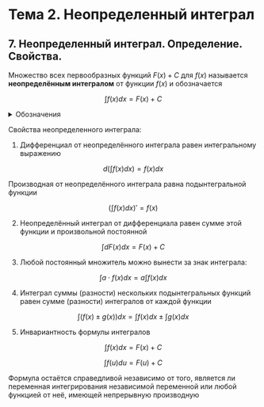 # Тема 2. Неопределенный интеграл

## 7. Неопределенный интеграл. Определение. Свойства.

Множество всех первообразных функций $F(x) + С$ для $f(x)$ называется **неопределённым интегралом** от функции $f(x)$ и обозначается

$$\int f(x) dx = F(x) + C$$

<details>
<summary>Обозначения</summary>

> $f(x)$ - подынтегральныая функция\
$f(x)dx$ - подынтегральное выражение\
$x$ - интегральная переменная\
$\int$ - знак неопределенного интеграла\
операция - интегрирование
</details>

Свойства неопределенного интеграла:
1. Дифференциал от неопределённого интеграла равен интегральному выражению

$$d(\int f(x) dx) = f(x) dx$$

Производная от неопределённого интеграла равна подынтегральной функции

$$(\int f(x) dx)' = f(x)$$

2. Неопределённый интеграл от дифференциала равен сумме этой функции и произвольной постоянной

$$\int d F(x) dx = F(x) + C$$

3. Любой постоянный множитель можно вынести за знак интеграла:

$$\int a \cdot f(x) dx = a \int f(x) dx$$

4. Интеграл суммы (разности) нескольких подынтегральных функций равен сумме (разности) интегралов от каждой функции

$$\int (f(x) \pm g(x)) dx = \int f(x) dx \pm \int g(x) dx$$

5. Инвариантность формулы интегралов

$$ \int f(x) dx = F(x) + C$$

$$ \int f(u) du = F(u) + C$$

Формула остаётся справедливой независимо от того, является ли переменная интегрирования независимой переменной или любой функцией от неё, имеющей непрерывную производную
